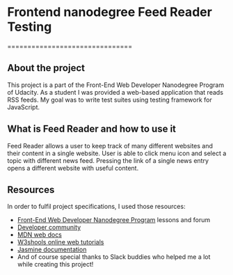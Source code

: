 # Frontend nanodegree Feed Reader Testing
===============================

## About the project

This project is a part of the Front-End Web Developer Nanodegree Program of Udacity. As a student I was provided a web-based application that reads RSS feeds. My goal was to write test suites using testing framework for JavaScript.

## What is Feed Reader and how to use it 

Feed Reader allows a user to keep track of many different websites and their content in a single website. User is able to click menu icon and select a topic with different news feed. Pressing the link of a single news entry opens a different website with useful content. 

## Resources

In order to fulfil project specifications, I used those resources:

* [Front-End Web Developer Nanodegree Program](https://eu.udacity.com/) lessons and forum
* [Developer community](https://stackoverflow.com)
* [MDN web docs](https://developer.mozilla.org/en-US/)
* [W3shools online web tutorials](https://www.w3schools.com/)
* [Jasmine documentation](https://jasmine.github.io/2.0/introduction.html)
* And of course special thanks to Slack buddies who helped me a lot while creating this project!
